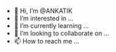 - 👋 Hi, I’m @ANKATIK
- 👀 I’m interested in ...
- 🌱 I’m currently learning ...
- 💞️ I’m looking to collaborate on ...
- 📫 How to reach me ...

<!---
ANKATIK/ANKATIK is a ✨ special ✨ repository because its `README.md` (this file) appears on your GitHub profile.
You can click the Preview link to take a look at your changes.
--->

